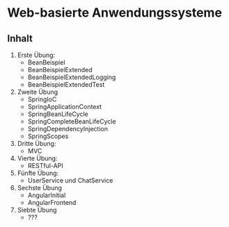 # Web-basierte Anwendungssysteme

## Inhalt 

1. Erste Übung:
    - BeanBeispiel
    - BeanBeispielExtended
    - BeanBeispielExtendedLogging
    - BeanBeispielExtendedTest
2. Zweite Übung
    - SpringIoC
    - SpringApplicationContext
    - SpringBeanLifeCycle
    - SpringCompleteBeanLifeCycle
    - SpringDependencyInjection
    - SpringScopes
3. Dritte Übung:
    - MVC
4. Vierte Übung:
    - RESTful-API
5. Fünfte Übung:
    - UserService und ChatService
6. Sechste Übung
    - AngularInitial
    - AngularFrontend
7. Siebte Übung
    - ???
